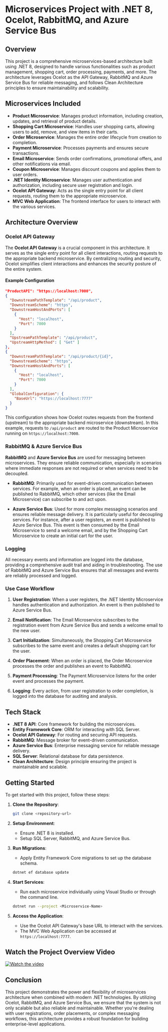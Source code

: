 
# **Microservices Project with .NET 8, Ocelot, RabbitMQ, and Azure Service Bus**

## **Overview**

This project is a comprehensive microservices-based architecture built using .NET 8, designed to handle various functionalities such as product management, shopping cart, order processing, payments, and more. The architecture leverages Ocelot as the API Gateway, RabbitMQ and Azure Service Bus for reliable messaging, and follows Clean Architecture principles to ensure maintainability and scalability.

## **Microservices Included**

- **Product Microservice**: Manages product information, including creation, updates, and retrieval of product details.
- **Shopping Cart Microservice**: Handles user shopping carts, allowing users to add, remove, and view items in their carts.
- **Order Microservice**: Manages the entire order lifecycle from creation to completion.
- **Payment Microservice**: Processes payments and ensures secure transactions.
- **Email Microservice**: Sends order confirmations, promotional offers, and other notifications via email.
- **Coupon Microservice**: Manages discount coupons and applies them to user orders.
- **.NET Identity Microservice**: Manages user authentication and authorization, including secure user registration and login.
- **Ocelot API Gateway**: Acts as the single entry point for all client requests, routing them to the appropriate microservice.
- **MVC Web Application**: The frontend interface for users to interact with the various services.

## **Architecture Overview**

### **Ocelot API Gateway**

The **Ocelot API Gateway** is a crucial component in this architecture. It serves as the single entry point for all client interactions, routing requests to the appropriate backend microservice. By centralizing routing and security, Ocelot simplifies client interactions and enhances the security posture of the entire system.

#### **Example Configuration**

```json
"ProductAPI": "https://localhost:7000",
{
  "DownstreamPathTemplate": "/api/product",
  "DownstreamScheme": "https",
  "DownstreamHostAndPorts": [
    {
      "Host": "localhost",
      "Port": 7000
    }
  ],
  "UpstreamPathTemplate": "/api/product",
  "UpstreamHttpMethod": [ "Get" ]
},
{
  "DownstreamPathTemplate": "/api/product/{id}",
  "DownstreamScheme": "https",
  "DownstreamHostAndPorts": [
    {
      "Host": "localhost",
      "Port": 7000
    }
  ],
  "GlobalConfiguration": {
    "BaseUrl": "https://localhost:7777"
  }
}
```

This configuration shows how Ocelot routes requests from the frontend (upstream) to the appropriate backend microservice (downstream). In this example, requests to `/api/product` are routed to the Product Microservice running on `https://localhost:7000`.

### **RabbitMQ & Azure Service Bus**

**RabbitMQ** and **Azure Service Bus** are used for messaging between microservices. They ensure reliable communication, especially in scenarios where immediate responses are not required or when services need to be decoupled.

- **RabbitMQ**: Primarily used for event-driven communication between services. For example, when an order is placed, an event can be published to RabbitMQ, which other services (like the Email Microservice) can subscribe to and act upon.

- **Azure Service Bus**: Used for more complex messaging scenarios and ensures reliable message delivery. It is particularly useful for decoupling services. For instance, after a user registers, an event is published to Azure Service Bus. This event is then consumed by the Email Microservice to send a welcome email, and by the Shopping Cart Microservice to create an initial cart for the user.

### **Logging**

All necessary events and information are logged into the database, providing a comprehensive audit trail and aiding in troubleshooting. The use of RabbitMQ and Azure Service Bus ensures that all messages and events are reliably processed and logged.

### **Use Case Workflow**

1. **User Registration**: When a user registers, the .NET Identity Microservice handles authentication and authorization. An event is then published to Azure Service Bus.

2. **Email Notification**: The Email Microservice subscribes to the registration event from Azure Service Bus and sends a welcome email to the new user.

3. **Cart Initialization**: Simultaneously, the Shopping Cart Microservice subscribes to the same event and creates a default shopping cart for the user.

4. **Order Placement**: When an order is placed, the Order Microservice processes the order and publishes an event to RabbitMQ.

5. **Payment Processing**: The Payment Microservice listens for the order event and processes the payment.

6. **Logging**: Every action, from user registration to order completion, is logged into the database for auditing and analysis.

## **Tech Stack**

- **.NET 8 API**: Core framework for building the microservices.
- **Entity Framework Core**: ORM for interacting with SQL Server.
- **Ocelot API Gateway**: For routing and securing API requests.
- **RabbitMQ**: Message broker for event-driven communication.
- **Azure Service Bus**: Enterprise messaging service for reliable message delivery.
- **SQL Server**: Relational database for data persistence.
- **Clean Architecture**: Design principle ensuring the project is maintainable and scalable.

## **Getting Started**

To get started with this project, follow these steps:

1. **Clone the Repository**: 
   ```bash
   git clone <repository-url>
   ```

2. **Setup Environment**: 
   - Ensure .NET 8 is installed.
   - Setup SQL Server, RabbitMQ, and Azure Service Bus.

3. **Run Migrations**: 
   - Apply Entity Framework Core migrations to set up the database schema.
   ```bash
   dotnet ef database update
   ```

4. **Start Services**: 
   - Run each microservice individually using Visual Studio or through the command line.
   ```bash
   dotnet run --project <Microservice-Name>
   ```

5. **Access the Application**:
   - Use the Ocelot API Gateway's base URL to interact with the services.
   - The MVC Web Application can be accessed at `https://localhost:7777`.


## Watch the Project Overview Video

[![Watch the video](https://learn.microsoft.com/en-us/azure/architecture/includes/images/microservices-logical.png)](https://www.linkedin.com/posts/aarshdeep-chadha-42051a222_dotnet-microservices-azure-activity-7233775681363443712-aVqn?utm_source=share&utm_medium=member_desktop)


## **Conclusion**

This project demonstrates the power and flexibility of microservices architecture when combined with modern .NET technologies. By utilizing Ocelot, RabbitMQ, and Azure Service Bus, we ensure that the system is not only scalable but also reliable and maintainable. Whether you're dealing with user registrations, order placements, or complex messaging workflows, this architecture provides a robust foundation for building enterprise-level applications.
